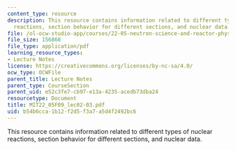 ```yaml
---
content_type: resource
description: This resource contains information related to different types of nuclear
  reactions, section behavior for different sections, and nuclear data.
file: /ol-ocw-studio-app/courses/22-05-neutron-science-and-reactor-physics-fall-2009/b54b6cca1b12f2d5f3a7a5d4f2492bc6_MIT22_05F09_lec02-03.pdf
file_size: 156868
file_type: application/pdf
learning_resource_types:
- Lecture Notes
license: https://creativecommons.org/licenses/by-nc-sa/4.0/
ocw_type: OCWFile
parent_title: Lecture Notes
parent_type: CourseSection
parent_uid: e52c3fe7-cb97-e13a-4235-acedb73dba24
resourcetype: Document
title: MIT22_05F09_lec02-03.pdf
uid: b54b6cca-1b12-f2d5-f3a7-a5d4f2492bc6
---
```

This resource contains information related to different types of nuclear reactions, section behavior for different sections, and nuclear data.